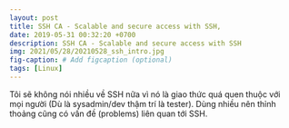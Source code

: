 ```yaml
---
layout: post
title: SSH CA - Scalable and secure access with SSH,
date: 2019-05-31 00:32:20 +0700
description: SSH CA - Scalable and secure access with SSH
img: 2021/05/28/20210528_ssh_intro.jpg
fig-caption: # Add figcaption (optional)
tags: [Linux]
---
```

Tôi sẽ không nói nhiều về SSH nữa vì nó là giao thức quá quen thuộc với mọi người (Dù là sysadmin/dev thậm trí là tester). Dùng nhiều nên thỉnh thoảng cũng có vấn đề (problems) liên quan tới SSH. 